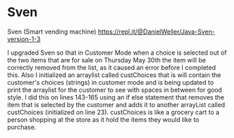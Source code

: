 # Sven
Sven (Smart vending machine)
https://repl.it/@DanielWeller/Java-Sven-version-1-3

I upgraded Sven so that in Customer Mode when a choice is selected out of the two items that are for sale on Thursday May 30th the item will be correctly removed from the list, as it caused an error before I completed this.
Also I initialized an arraylist called custChoices that is will contain the customer's choices (strings) in customer mode and is being updated to print the arraylist for the customer to see with spaces in between for good style.
I did this on lines 143-165 using an if else statement that removes the item that is selected by the customer and adds it to another arrayList called custChoices (initialized on line 23).  custChoices is like a grocery cart to a person shopping at the store as it hold the items they would like to purchase.
